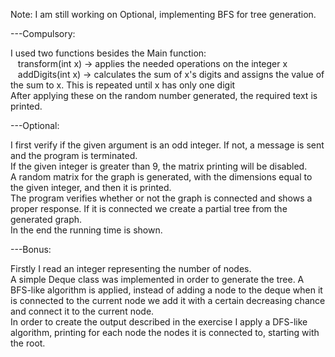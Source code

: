 Note: I am still working on Optional, implementing BFS for tree generation.  
  
---Compulsory:  
  
I used two functions besides the Main function:  
&nbsp;&nbsp;&nbsp;transform(int x) -> applies the needed operations on the integer x  
&nbsp;&nbsp;&nbsp;addDigits(int x) -> calculates the sum of x's digits and assigns the value of the sum to x. This is repeated until x has only one digit  
After applying these on the random number generated, the required text is printed.  

---Optional:  
  
I first verify if the given argument is an odd integer. If not, a message is sent and the program is terminated.  
If the given integer is greater than 9, the matrix printing will be disabled.  
A random matrix for the graph is generated, with the dimensions equal to the given integer, and then it is printed.  
The program verifies whether or not the graph is connected and shows a proper response. If it is connected we create a partial tree from the generated graph.  
In the end the running time is shown.  
  
---Bonus:  
  
Firstly I read an integer representing the number of nodes.  
A simple Deque class was implemented in order to generate the tree. A BFS-like algorithm is applied, instead of adding a node to the deque when it is connected to the current node we add it with a certain decreasing chance and connect it to the current node.  
In order to create the output described in the exercise I apply a DFS-like algorithm, printing for each node the nodes it is connected to, starting with the root.  
